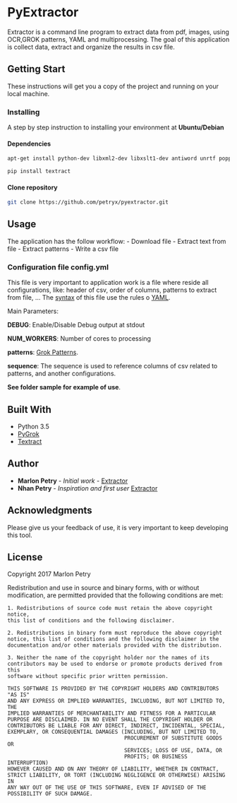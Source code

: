 # PyExtractor

Extractor is a command line program to extract data from pdf, images, using OCR,GROK patterns, YAML and multiprocessing. 
The goal of this application is collect data, extract and organize the results in csv file.

## Getting Start

These instructions will get you a copy of the project and running on your local machine.

### Installing

A step by step instruction to installing your environment at **Ubuntu/Debian**

#### Dependencies

```bash
apt-get install python-dev libxml2-dev libxslt1-dev antiword unrtf poppler-utils pstotext tesseract-ocr flac ffmpeg lame libmad0 libsox-fmt-mp3 sox libjpeg-dev swig

pip install textract
```

#### Clone repository
```bash
git clone https://github.com/petryx/pyextractor.git


```

## Usage

The application has the follow workflow:
    - Download file
    - Extract text from file
    - Extract patterns
    - Write a csv file 

### Configuration file **config.yml**

This file is very important to application work is a file where reside all configurations, like: header of csv, order of columns, patterns to extract from file, ...
The [syntax](http://pyyaml.org/wiki/PyYAMLDocumentation#YAMLsyntax) of this file use the rules o [YAML](https://en.wikipedia.org/wiki/YAML).

Main Parameters:

**DEBUG**: Enable/Disable Debug output at stdout

**NUM_WORKERS**: Number of cores to processing

**patterns**: [Grok Patterns](https://github.com/garyelephant/pygrok/tree/master/pygrok/patterns).

**sequence**: The sequence is used to reference columns of csv related to patterns, and another configurations.

**See folder sample for example of use**.

## Built With

- Python 3.5
- [PyGrok](https://github.com/garyelephant/pygrok)
- [Textract](https://github.com/deanmalmgren/textract)

## Author

* **Marlon Petry** - *Initial work* - [Extractor](https://github.com/petryx/Extractor)
* **Nhan Petry** - *Inspiration and first user* [Extractor](https://github.com/petryx/Extractor)

## Acknowledgments

Please give us your feedback of use, it is very important to keep developing this tool.


## License


Copyright 2017 Marlon Petry

Redistribution and use in source and binary forms, with or without
modification, are permitted provided that the following conditions are met:

    1. Redistributions of source code must retain the above copyright notice,
    this list of conditions and the following disclaimer.

    2. Redistributions in binary form must reproduce the above copyright
    notice, this list of conditions and the following disclaimer in the
    documentation and/or other materials provided with the distribution.

    3. Neither the name of the copyright holder nor the names of its
    contributors may be used to endorse or promote products derived from this
    software without specific prior written permission.

    THIS SOFTWARE IS PROVIDED BY THE COPYRIGHT HOLDERS AND CONTRIBUTORS "AS IS"
    AND ANY EXPRESS OR IMPLIED WARRANTIES, INCLUDING, BUT NOT LIMITED TO, THE
    IMPLIED WARRANTIES OF MERCHANTABILITY AND FITNESS FOR A PARTICULAR
    PURPOSE ARE DISCLAIMED. IN NO EVENT SHALL THE COPYRIGHT HOLDER OR
    CONTRIBUTORS BE LIABLE FOR ANY DIRECT, INDIRECT, INCIDENTAL, SPECIAL,
    EXEMPLARY, OR CONSEQUENTIAL DAMAGES (INCLUDING, BUT NOT LIMITED TO,
                                         PROCUREMENT OF SUBSTITUTE GOODS OR
                                         SERVICES; LOSS OF USE, DATA, OR
                                         PROFITS; OR BUSINESS INTERRUPTION)
    HOWEVER CAUSED AND ON ANY THEORY OF LIABILITY, WHETHER IN CONTRACT,
    STRICT LIABILITY, OR TORT (INCLUDING NEGLIGENCE OR OTHERWISE) ARISING IN
    ANY WAY OUT OF THE USE OF THIS SOFTWARE, EVEN IF ADVISED OF THE
    POSSIBILITY OF SUCH DAMAGE.










